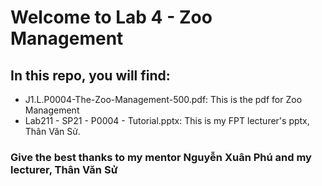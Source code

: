 # Welcome to Lab 4 - Zoo Management

## In this repo, you will find:
* J1.L.P0004-The-Zoo-Management-500.pdf: This is the pdf for Zoo Management
* Lab211 - SP21 - P0004 - Tutorial.pptx: This is my FPT lecturer's pptx, Thân Văn Sử.


### Give the best thanks to my mentor Nguyễn Xuân Phú and my lecturer, Thân Văn Sử